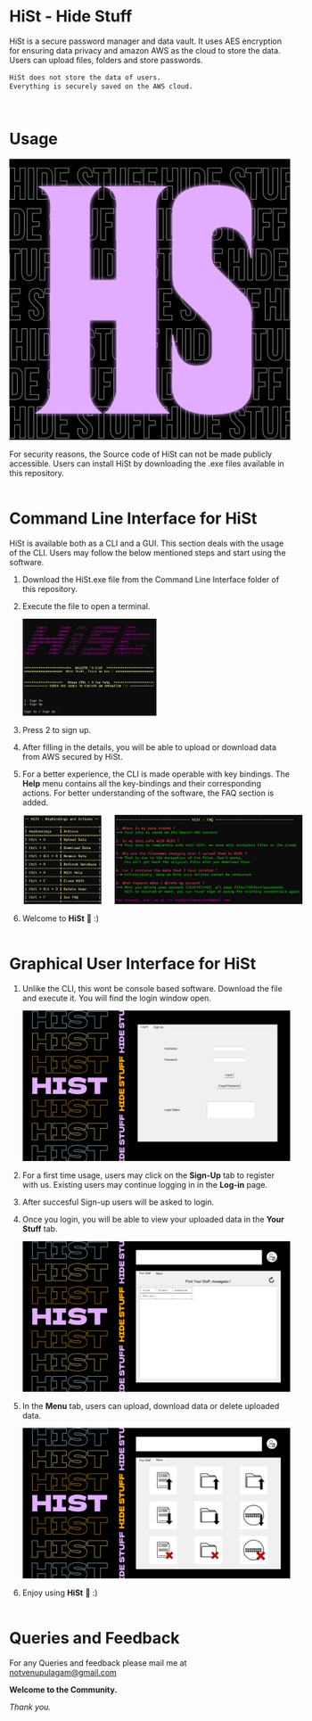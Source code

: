# HiSt - Hide Stuff
 HiSt is a secure password manager and data vault. It uses AES encryption for ensuring data privacy and amazon AWS as the cloud to store the data. Users can upload files, folders and store passwords. 
 
    HiSt does not store the data of users. 
    Everything is securely saved on the AWS cloud. 
<br>

# Usage

![alt text](images/image.jpg)

For security reasons, the Source code of HiSt can not be made publicly accessible. Users can install HiSt by downloading the .exe files available in this repository. <br><br>

# Command Line Interface for HiSt

HiSt is available both as a CLI and a GUI. This section deals with the usage of the CLI. Users may follow the below mentioned steps and start using the software.

1. Download the HiSt.exe file from the Command Line Interface folder of this repository.
2. Execute the file to open a terminal.

    <img src="images/image-5.png" alt="Alt Text" width="50%" height="50%">
3. Press 2 to sign up.
4. After filling in the details, you will be able to upload or download data from AWS secured by HiSt.
5. For a better experience, the CLI is made operable with key bindings. The **Help** menu contains all the key-bindings and their corresponding actions. For better understanding of the software, the FAQ section is added.

    <div style="text-align:center;">
    <img src="images/image-2.png" alt="Image 1" width="29%" height="20%" style="display:inline-block; margin-right:20px; margin-left:-100px;">
    <img src="images/image-9.png" alt="Image 2" width="70%" height="50%" style="display:inline-block; margin-left:0px; margin-right:-124px;">
    </div>
6. Welcome to **HiSt** 🚀 :)<br><br>

# Graphical User Interface for HiSt

1. Unlike the CLI, this wont be console based software. Download the file and execute it. You will find the login window open.

    ![alt text](images/image-6.png)
2. For a first time usage, users may click on the **Sign-Up** tab to register with us. Existing users may continue logging in in the **Log-in** page.
3. After succesful Sign-up users will be asked to login.
4. Once you login, you will be able to view your uploaded data in the **Your Stuff** tab.

    ![alt text](images/image-7.png)
5. In the **Menu** tab, users can upload, download data or delete uploaded data.

    ![alt text](images/image-8.png)
6. Enjoy using **HiSt** 🚀 :) <br><br>

# Queries and Feedback

For any Queries and feedback please mail me at notvenupulagam@gmail.com

**Welcome to the Community.**

*Thank you.*

    
